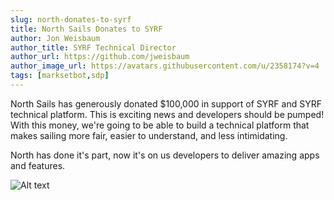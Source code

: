 ```yaml
---
slug: north-donates-to-syrf
title: North Sails Donates to SYRF
author: Jon Weisbaum
author_title: SYRF Technical Director
author_url: https://github.com/jweisbaum
author_image_url: https://avatars.githubusercontent.com/u/2358174?v=4
tags: [marksetbot,sdp]
---
```


North Sails has generously donated $100,000 in support of SYRF and SYRF technical platform.
This is exciting news and developers should be pumped! With this money, we're going to be able
to build a technical platform that makes sailing more fair, easier to understand, and less intimidating.

North has done it's part, now it's on us developers to deliver amazing apps and features.

![Alt text](/img/northsails.png)